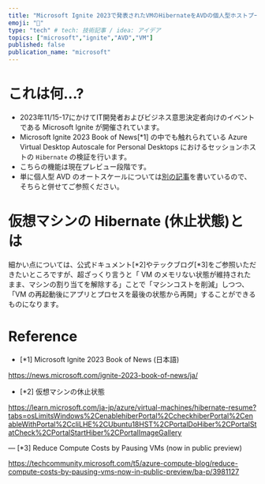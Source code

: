```yaml
---
title: "Microsoft Ignite 2023で発表されたVMのHibernateをAVDの個人型ホストプールのスケーリングプランに利用する"
emoji: "🔋"
type: "tech" # tech: 技術記事 / idea: アイデア
topics: ["microsoft","ignite","AVD","VM"]
published: false
publication_name: "microsoft"
---
```

# これは何...?
- 2023年11/15-17にかけてIT開発者およびビジネス意思決定者向けのイベントである Microsoft Ignite が開催されています。
- Microsoft Ignite 2023 Book of News[*1] の中でも触れられている Azure Virtual Desktop Autoscale for Personal Desktops におけるセッションホストの `Hibernate` の検証を行います。
- こちらの機能は現在プレビュー段階です。
- 単に個人型 AVD のオートスケールについては[別の記事](https://zenn.dev/microsoft/articles/8b76d3ab77d497)を書いているので、そちらと併せてご参照ください。

# 仮想マシンの Hibernate (休止状態)とは
細かい点については、公式ドキュメント[*2]やテックブログ[*3]をご参照いただきたいところですが、超ざっくり言うと「 VM のメモリない状態が維持されたまま、マシンの割り当てを解除する」ことで「マシンコストを削減」しつつ、「VM の再起動後にアプリとプロセスを最後の状態から再開」することができるものになります。

# Reference
- [*1] Microsoft Ignite 2023 Book of News (日本語)

https://news.microsoft.com/ignite-2023-book-of-news/ja/
- [*2] 仮想マシンの休止状態

https://learn.microsoft.com/ja-jp/azure/virtual-machines/hibernate-resume?tabs=osLimitsWindows%2CenablehiberPortal%2CcheckhiberPortal%2CenableWithPortal%2CcliLHE%2CUbuntu18HST%2CPortalDoHiber%2CPortalStatCheck%2CPortalStartHiber%2CPortalImageGallery

― [*3] Reduce Compute Costs by Pausing VMs (now in public preview)

https://techcommunity.microsoft.com/t5/azure-compute-blog/reduce-compute-costs-by-pausing-vms-now-in-public-preview/ba-p/3981127